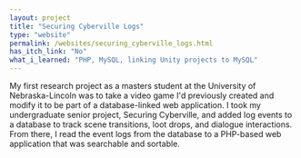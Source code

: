 ```yaml
---
layout: project
title: "Securing Cyberville Logs"
type: "website"
permalink: /websites/securing_cyberville_logs.html
has_itch_link: "No"
what_i_learned: "PHP, MySQL, linking Unity projects to MySQL"
---
```

My first research project as a masters student at the University of Nebraska-Lincoln was to take a video game I'd previously created and modify it to be part of a database-linked web application. I took my undergraduate senior project, Securing Cyberville, and added log events to a database to track scene transitions, loot drops, and dialogue interactions. From there, I read the event logs from the database to a PHP-based web application that was searchable and sortable.